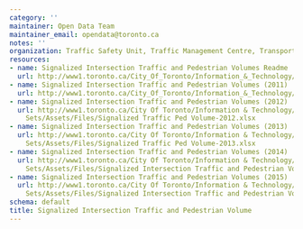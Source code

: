 ```yaml
---
category: ''
maintainer: Open Data Team
maintainer_email: opendata@toronto.ca
notes: ''
organization: Traffic Safety Unit, Traffic Management Centre, Transportation
resources:
- name: Signalized Intersection Traffic and Pedestrian Volumes Readme
  url: http://www1.toronto.ca/City_Of_Toronto/Information_&_Technology/Open_Data/Data_Sets/Assets/Files/signalizedTrafficPedestrianVolumesReadme.xls
- name: Signalized Intersection Traffic and Pedestrian Volumes (2011)
  url: http://www1.toronto.ca/City_Of_Toronto/Information_&_Technology/Open_Data/Data_Sets/Assets/Files/signalizedTrafficPedestrianVolumes.xls
- name: Signalized Intersection Traffic and Pedestrian Volumes (2012)
  url: http://www1.toronto.ca/City Of Toronto/Information & Technology/Open Data/Data
    Sets/Assets/Files/Signalized Traffic Ped Volume-2012.xlsx
- name: Signalized Intersection Traffic and Pedestrian Volumes (2013)
  url: http://www1.toronto.ca/City Of Toronto/Information & Technology/Open Data/Data
    Sets/Assets/Files/Signalized Traffic Ped Volume-2013.xlsx
- name: Signalized Intersection Traffic and Pedestrian Volumes (2014)
  url: http://www1.toronto.ca/City Of Toronto/Information & Technology/Open Data/Data
    Sets/Assets/Files/Signalized Intersection Traffic and Pedestrian Volume (2014).xlsx
- name: Signalized Intersection Traffic and Pedestrian Volumes (2015)
  url: http://www1.toronto.ca/City Of Toronto/Information & Technology/Open Data/Data
    Sets/Assets/Files/Signalized Intersection Traffic and Pedestrian Volume (2015).xlsx
schema: default
title: Signalized Intersection Traffic and Pedestrian Volume
---
```

